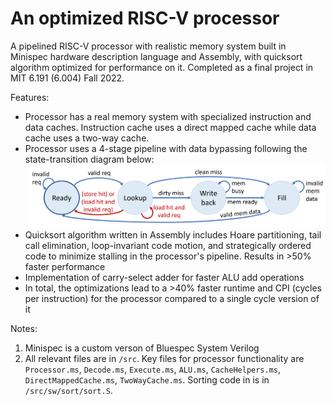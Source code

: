 # An optimized RISC-V processor
A pipelined RISC-V processor with realistic memory system built in Minispec hardware description language and Assembly, with quicksort algorithm optimized for performance on it. Completed as a final project in MIT 6.191 (6.004) Fall 2022. 

Features:
* Processor has a real memory system with specialized instruction and data caches. Instruction cache uses a direct mapped cache while data cache uses a two-way cache. 
* Processor uses a 4-stage pipeline with data bypassing following the state-transition diagram below:
![State-transition diagram of pipelined processor](./img/pipeline_diagram.png)
* Quicksort algorithm written in Assembly includes Hoare partitioning, tail call elimination, loop-invariant code motion, and strategically ordered code to minimize stalling in the processor's pipeline. Results in >50% faster performance
* Implementation of carry-select adder for faster ALU add operations
* In total, the optimizations lead to a >40% faster runtime and CPI (cycles per instruction) for the processor compared to a single cycle version of it

Notes:
1. Minispec is a custom verson of Bluespec System Verilog
2. All relevant files are in `/src`. Key files for processor functionality are `Processor.ms`, `Decode.ms`, `Execute.ms`, `ALU.ms`, `CacheHelpers.ms`, `DirectMappedCache.ms`, `TwoWayCache.ms`. Sorting code in is in `/src/sw/sort/sort.S`.
